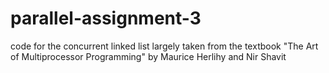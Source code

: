 # parallel-assignment-3

code for the concurrent linked list largely taken from the textbook "The Art of Multiprocessor Programming" by Maurice Herlihy and Nir Shavit
